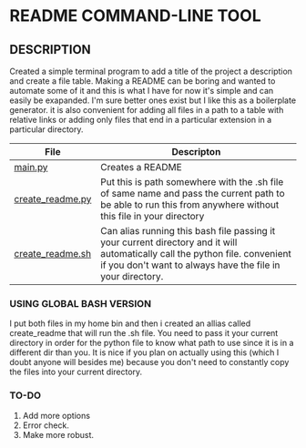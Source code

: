 # README COMMAND-LINE TOOL

## DESCRIPTION
Created a simple terminal program to add a title of the project a description and create a file table. Making a README can be boring and wanted to automate some of it and this is what I have for now it's simple and can easily be exapanded. I'm sure better ones exist but I like this as a boilerplate generator. it is also convenient for adding all files in a path to a table with relative links or adding only files  that end in a particular extension in a particular directory.

| File | Descripton |
| --------- | --------------------- |
| [main.py](main.py) | Creates a README |
| [create_readme.py](global_bash_version/create_readme.py) | Put this is path somewhere with the .sh file of same name and pass the current path to be able to run this from anywhere without this file in your directory
| [create_readme.sh](global_bash_version/create_readme.sh) | Can alias running this bash file passing it your current directory and it will automatically call the python file. convenient if you don't want to always have the file in your directory. 

### USING GLOBAL BASH VERSION

I put both files in my home bin and then i created an
allias called create_readme that will run the .sh file. You need
to pass it your current directory in order for the python file
to know what path to use since it is in a different dir than you.
It is nice if you plan on actually using this (which I doubt anyone will besides me)
because you don't need to constantly copy the files into your current directory. 


### TO-DO
1. Add more options 
2. Error check.
3. Make more robust.


